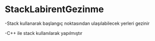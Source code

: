 # StackLabirentGezinme

-Stack kullanarak başlangıç noktasından ulaşılabilecek yerleri gezinir

-C++ ile stack kullanılarak yapılmıştır
